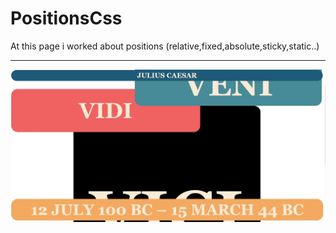 # PositionsCss
At this page i worked about positions (relative,fixed,absolute,sticky,static..)
<hr>
<img src="https://raw.githubusercontent.com/SercaNisUzun/PositionsCss/main/Positions.jpg">
